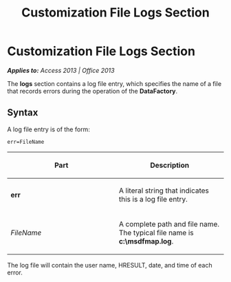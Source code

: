 ﻿---
title: Customization File Logs Section
TOCTitle: Customization File Logs Section
ms:assetid: de331a97-c9cd-5f02-692b-d7afd9e9342a
ms:mtpsurl: https://msdn.microsoft.com/en-us/library/JJ250124(v=office.15)
ms:contentKeyID: 48548178
ms.date: 09/18/2015
mtps_version: v=office.15
---

# Customization File Logs Section


_**Applies to:** Access 2013 | Office 2013_

The **logs** section contains a log file entry, which specifies the name of a file that records errors during the operation of the **DataFactory**.

## Syntax

A log file entry is of the form:

    err=FileName

<table>
<colgroup>
<col style="width: 50%" />
<col style="width: 50%" />
</colgroup>
<thead>
<tr class="header">
<th><p>Part</p></th>
<th><p>Description</p></th>
</tr>
</thead>
<tbody>
<tr class="odd">
<td><p><strong>err</strong></p></td>
<td><p>A literal string that indicates this is a log file entry.</p></td>
</tr>
<tr class="even">
<td><p><em>FileName</em></p></td>
<td><p>A complete path and file name. The typical file name is <strong>c:\msdfmap.log</strong>.</p></td>
</tr>
</tbody>
</table>


The log file will contain the user name, HRESULT, date, and time of each error.

